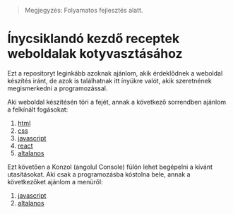 > Megjegyzés: Folyamatos fejlesztés alatt. 

# Ínycsiklandó kezdő receptek weboldalak kotyvasztásához
Ezt a repositoryt leginkább azoknak ajánlom, akik érdeklődnek a weboldal készítés iránt, de azok is találhatnak itt ínyükre valót, akik szeretnének
megismerkedni a programozással.

Aki weboldal készítésén töri a fejét, annak a következő sorrendben ajánlom a felkínált fogásokat:
1. [html](tkolok/oktatas/html)
2. [css](tkolok/oktatas/css)
3. [javascript](tkolok/oktatas/javascript)
4. [react](tkolok/oktatas/react)
5. [altalanos](tkolok/oktatas/altalanos)

Ezt követően a Konzol (angolul Console) fülön lehet begépelni a kívánt utasításokat.
Aki csak a programozásba kóstolna bele, annak a következőket ajánlom a menüről:
1. [javascript](tkolok/oktatas/javascript)
2. [altalanos](tkolok/oktatas/altalanos)
